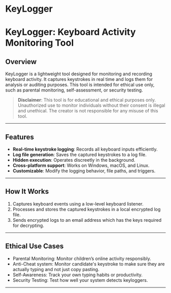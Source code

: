 # KeyLogger

# KeyLogger: Keyboard Activity Monitoring Tool

## Overview  
KeyLogger is a lightweight tool designed for monitoring and recording keyboard activity. It captures keystrokes in real time and logs them for analysis or auditing purposes. This tool is intended for ethical use only, such as parental monitoring, self-assessment, or security testing.

> **Disclaimer**: This tool is for educational and ethical purposes only. Unauthorized use to monitor individuals without their consent is illegal and unethical. The creator is not responsible for any misuse of this tool.

---

## Features  
- **Real-time keystroke logging**: Records all keyboard inputs efficiently.  
- **Log file generation**: Saves the captured keystrokes to a log file.  
- **Hidden execution**: Operates discreetly in the background.  
- **Cross-platform support**: Works on Windows, macOS, and Linux.  
- **Customizable**: Modify the logging behavior, file paths, and triggers.

---

## How It Works  
1. Captures keyboard events using a low-level keyboard listener.  
2. Processes and stores the captured keystrokes in a local encrypted log file.  
3. Sends encrypted logs to an email address which has the keys required for decrypting.  

---

## Ethical Use Cases  

- Parental Monitoring: Monitor children’s online activity responsibly.
- Anti-Cheat system: Monitor candidate's keystroke to make sure they are actually typing and not just copy pasting.
- Self-Awareness: Track your own typing habits or productivity.
- Security Testing: Test how well your system detects keyloggers.

---


